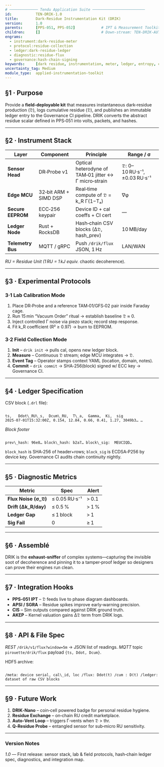 ```yaml
---
# ───────────── Tendu Application Suite ────────────────────────
id:           TEN-DRIK-1.0
title:        Dark‑Residue Instrumentation Kit (DRIK)
version:      1.0
parents:      [PPS-051, PPS-052]            # IPT & Measurement Toolkit
children:     []                            # Down‑stream: TEN-DRIK-AUTO, TEN-DRIK-VIS
engrams:
  - instrument:dark-residue-meter
  - protocol:residue-collection
  - ledger:dark-residue-ledger
  - diagnostic:residue-flux
  - governance:hash-chain-signing
keywords:     [dark residue, instrumentation, meter, ledger, entropy, coherence]
uncertainty_tag: Medium
module_type:  applied-instrumentation-toolkit
---
```


## §1 · Purpose
Provide a **field‑deployable kit** that measures instantaneous dark‑residue production (𝔇̇), logs cumulative residue (𝔇), and publishes an immutable ledger entry to the Governance CI pipeline.  DRIK converts the abstract residue scalar defined in PPS‑051 into volts, packets, and hashes.

---

## §2 · Instrument Stack

| Layer | Component | Principle | Range / σ |
|-------|-----------|-----------|-----------|
| **Sensor Head** | DR‑Probe v1 | Optical heterodyne of TAM‑01 jitter ↔ Γ micro‑strain | 𝔇̇: 0–10 RU·s⁻¹, ±0.03 RU·s⁻¹ |
| **Edge MCU** | 32‑bit ARM + SIMD DSP | Real‑time compute of 𝔇̇ = k_R Γ(1−Tₐ)|∇φ|² | 2 kS/s |
| **Secure EEPROM** | ECC‑256 keypair | Device ID + cal coeffs + CI cert | — |
| **Ledger Node** | Rust + RocksDB | Hash‑chain CSV blocks (Δ𝔇, hash_prev) | 10 MB/day |
| **Telemetry Bus** | MQTT / gRPC | Push `/drik/flux` JSON, 1 Hz | LAN/WAN |

*RU = Residue Unit (1 RU = 1 kJ equiv.* chaotic decoherence).

---

## §3 · Experimental Protocols

### 3·1 Lab Calibration Mode
1. Place DR‑Probe and a reference TAM‑01/GFS‑02 pair inside Faraday cage.
2. Run 15 min “Vacuum Order” ritual → establish baseline 𝔇̇ ≈ 0.
3. Inject controlled Γ noise via piezo stack; record step response.
4. Fit k_R coefficient (R² ≥ 0.97) → burn to EEPROM.

### 3·2 Field Collection Mode
1. **Init** – `drik init` → pulls cal, opens new ledger block.
2. **Measure** – Continuous 𝔇̇ stream; edge MCU integrates → 𝔇.
3. **Event Tag** – Operator stamps context YAML (location, domain, notes).
4. **Commit** – `drik commit` → SHA‑256(block) signed w/ ECC key → Governance CI.

---

## §4 · Ledger Specification

CSV block (`.drl` file):
```

ts,   Ddot\_RU\_s,  Dcum\_RU,  T\_a,  Gamma,  Ki,  sig 2025‑07‑01T15:32:00Z, 0.154, 12.84, 0.66, 0.41, 1.27, 3049b3… …

```
*Block footer*
```

prev\_hash: 96e8… block\_hash: b2a7… block\_sig:  MEUCIQD…

```
`block_hash` is SHA‑256 of header+rows; `block_sig` is ECDSA‑P256 by device key.
Governance CI audits chain continuity nightly.

---

## §5 · Diagnostic Metrics

| Metric | Spec | Alert |
|--------|------|-------|
| **Flux Noise (σ_𝔇̇)** | ≤ 0.05 RU·s⁻¹ | > 0.1 |
| **Drift (Δk_R/day)** | ≤ 0.5 % | > 1 % |
| **Ledger Gap** | ≤ 1 block | > 1 |
| **Sig Fail** | 0 | ≥ 1 |

---

## §6 · Assemblé
DRIK is the **exhaust‑sniffer** of complex systems—capturing the invisible soot of decoherence and pinning it to a tamper‑proof ledger so designers can prove their engines run clean.

---

## §7 · Integration Hooks
* **PPS‑051 IPT** – 𝔇̇ feeds live to phase diagram dashboards.
* **APSI / SGRA** – Residue spikes improve early‑warning precision.
* **CIS** – Sim outputs compared against DRIK ground truth.
* **AKEP** – Kernel valuation gains Δ𝔇 term from DRIK logs.

---

## §8 · API & File Spec

*REST* `/drik/v1/flux?window=5m` → JSON list of readings.
*MQTT* topic `pirouette/drik/flux` payload `{ts, Ddot, Dcum}`.

HDF5 archive:
```

/meta: device serial, cal\_id, loc /flux: Ddot(t) /cum : D(t) /ledger: dataset of raw CSV blocks

```

---

## §9 · Future Work
1. **DRIK‑Nano** – coin‑cell powered badge for personal residue hygiene.
2. **Residue Exchange** – on‑chain RU credit marketplace.
3. **Auto‑Vent Loop** – triggers Γ‑vents when 𝔇̇ > thr.
4. **Q‑Residue Probe** – entangled sensor for sub‑micro RU sensitivity.

---

### Version Notes
*1.0* — First release: sensor stack, lab & field protocols, hash‑chain ledger spec, diagnostics, and integration map.

